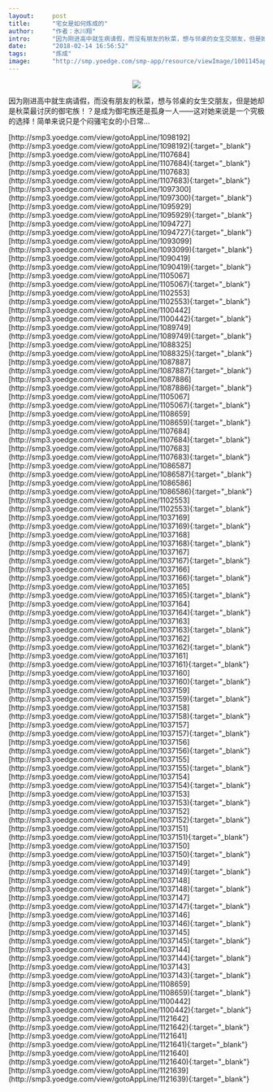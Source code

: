 ```yaml
---
layout:     post
title:      "宅女是如何炼成的"
author:     "作者：氷川翔"
intro:      "因为刚进高中就生病请假，而没有朋友的秋菜，想与邻桌的女生交朋友，但是她却是秋菜最讨厌的御宅族！？是成为御宅族还是孤身一人——这对她来说是一个究极的选择！简单来说只是个闷骚宅女的小日常…"
date:       "2018-02-14 16:56:52"
tags:       "炼成"
image:      "http://smp.yoedge.com/smp-app/resource/viewImage/1001145appline.png"
---
```

<div style="text-align: center">
<p><img src="http://smp.yoedge.com/smp-app/resource/viewImage/1001145appline.png"/></p>
</div>
<p class="post-meta">
<span>因为刚进高中就生病请假，而没有朋友的秋菜，想与邻桌的女生交朋友，但是她却是秋菜最讨厌的御宅族！？是成为御宅族还是孤身一人——这对她来说是一个究极的选择！简单来说只是个闷骚宅女的小日常…</span>
</p>
[http://smp3.yoedge.com/view/gotoAppLine/1098192](http://smp3.yoedge.com/view/gotoAppLine/1098192){:target="_blank"}
[http://smp3.yoedge.com/view/gotoAppLine/1107684](http://smp3.yoedge.com/view/gotoAppLine/1107684){:target="_blank"}
[http://smp3.yoedge.com/view/gotoAppLine/1107683](http://smp3.yoedge.com/view/gotoAppLine/1107683){:target="_blank"}
[http://smp3.yoedge.com/view/gotoAppLine/1097300](http://smp3.yoedge.com/view/gotoAppLine/1097300){:target="_blank"}
[http://smp3.yoedge.com/view/gotoAppLine/1095929](http://smp3.yoedge.com/view/gotoAppLine/1095929){:target="_blank"}
[http://smp3.yoedge.com/view/gotoAppLine/1094727](http://smp3.yoedge.com/view/gotoAppLine/1094727){:target="_blank"}
[http://smp3.yoedge.com/view/gotoAppLine/1093099](http://smp3.yoedge.com/view/gotoAppLine/1093099){:target="_blank"}
[http://smp3.yoedge.com/view/gotoAppLine/1090419](http://smp3.yoedge.com/view/gotoAppLine/1090419){:target="_blank"}
[http://smp3.yoedge.com/view/gotoAppLine/1105067](http://smp3.yoedge.com/view/gotoAppLine/1105067){:target="_blank"}
[http://smp3.yoedge.com/view/gotoAppLine/1102553](http://smp3.yoedge.com/view/gotoAppLine/1102553){:target="_blank"}
[http://smp3.yoedge.com/view/gotoAppLine/1100442](http://smp3.yoedge.com/view/gotoAppLine/1100442){:target="_blank"}
[http://smp3.yoedge.com/view/gotoAppLine/1089749](http://smp3.yoedge.com/view/gotoAppLine/1089749){:target="_blank"}
[http://smp3.yoedge.com/view/gotoAppLine/1088325](http://smp3.yoedge.com/view/gotoAppLine/1088325){:target="_blank"}
[http://smp3.yoedge.com/view/gotoAppLine/1087887](http://smp3.yoedge.com/view/gotoAppLine/1087887){:target="_blank"}
[http://smp3.yoedge.com/view/gotoAppLine/1087886](http://smp3.yoedge.com/view/gotoAppLine/1087886){:target="_blank"}
[http://smp3.yoedge.com/view/gotoAppLine/1105067](http://smp3.yoedge.com/view/gotoAppLine/1105067){:target="_blank"}
[http://smp3.yoedge.com/view/gotoAppLine/1108659](http://smp3.yoedge.com/view/gotoAppLine/1108659){:target="_blank"}
[http://smp3.yoedge.com/view/gotoAppLine/1107684](http://smp3.yoedge.com/view/gotoAppLine/1107684){:target="_blank"}
[http://smp3.yoedge.com/view/gotoAppLine/1107683](http://smp3.yoedge.com/view/gotoAppLine/1107683){:target="_blank"}
[http://smp3.yoedge.com/view/gotoAppLine/1086587](http://smp3.yoedge.com/view/gotoAppLine/1086587){:target="_blank"}
[http://smp3.yoedge.com/view/gotoAppLine/1086586](http://smp3.yoedge.com/view/gotoAppLine/1086586){:target="_blank"}
[http://smp3.yoedge.com/view/gotoAppLine/1102553](http://smp3.yoedge.com/view/gotoAppLine/1102553){:target="_blank"}
[http://smp3.yoedge.com/view/gotoAppLine/1037169](http://smp3.yoedge.com/view/gotoAppLine/1037169){:target="_blank"}
[http://smp3.yoedge.com/view/gotoAppLine/1037168](http://smp3.yoedge.com/view/gotoAppLine/1037168){:target="_blank"}
[http://smp3.yoedge.com/view/gotoAppLine/1037167](http://smp3.yoedge.com/view/gotoAppLine/1037167){:target="_blank"}
[http://smp3.yoedge.com/view/gotoAppLine/1037166](http://smp3.yoedge.com/view/gotoAppLine/1037166){:target="_blank"}
[http://smp3.yoedge.com/view/gotoAppLine/1037165](http://smp3.yoedge.com/view/gotoAppLine/1037165){:target="_blank"}
[http://smp3.yoedge.com/view/gotoAppLine/1037164](http://smp3.yoedge.com/view/gotoAppLine/1037164){:target="_blank"}
[http://smp3.yoedge.com/view/gotoAppLine/1037163](http://smp3.yoedge.com/view/gotoAppLine/1037163){:target="_blank"}
[http://smp3.yoedge.com/view/gotoAppLine/1037162](http://smp3.yoedge.com/view/gotoAppLine/1037162){:target="_blank"}
[http://smp3.yoedge.com/view/gotoAppLine/1037161](http://smp3.yoedge.com/view/gotoAppLine/1037161){:target="_blank"}
[http://smp3.yoedge.com/view/gotoAppLine/1037160](http://smp3.yoedge.com/view/gotoAppLine/1037160){:target="_blank"}
[http://smp3.yoedge.com/view/gotoAppLine/1037159](http://smp3.yoedge.com/view/gotoAppLine/1037159){:target="_blank"}
[http://smp3.yoedge.com/view/gotoAppLine/1037158](http://smp3.yoedge.com/view/gotoAppLine/1037158){:target="_blank"}
[http://smp3.yoedge.com/view/gotoAppLine/1037157](http://smp3.yoedge.com/view/gotoAppLine/1037157){:target="_blank"}
[http://smp3.yoedge.com/view/gotoAppLine/1037156](http://smp3.yoedge.com/view/gotoAppLine/1037156){:target="_blank"}
[http://smp3.yoedge.com/view/gotoAppLine/1037155](http://smp3.yoedge.com/view/gotoAppLine/1037155){:target="_blank"}
[http://smp3.yoedge.com/view/gotoAppLine/1037154](http://smp3.yoedge.com/view/gotoAppLine/1037154){:target="_blank"}
[http://smp3.yoedge.com/view/gotoAppLine/1037153](http://smp3.yoedge.com/view/gotoAppLine/1037153){:target="_blank"}
[http://smp3.yoedge.com/view/gotoAppLine/1037152](http://smp3.yoedge.com/view/gotoAppLine/1037152){:target="_blank"}
[http://smp3.yoedge.com/view/gotoAppLine/1037151](http://smp3.yoedge.com/view/gotoAppLine/1037151){:target="_blank"}
[http://smp3.yoedge.com/view/gotoAppLine/1037150](http://smp3.yoedge.com/view/gotoAppLine/1037150){:target="_blank"}
[http://smp3.yoedge.com/view/gotoAppLine/1037149](http://smp3.yoedge.com/view/gotoAppLine/1037149){:target="_blank"}
[http://smp3.yoedge.com/view/gotoAppLine/1037148](http://smp3.yoedge.com/view/gotoAppLine/1037148){:target="_blank"}
[http://smp3.yoedge.com/view/gotoAppLine/1037147](http://smp3.yoedge.com/view/gotoAppLine/1037147){:target="_blank"}
[http://smp3.yoedge.com/view/gotoAppLine/1037146](http://smp3.yoedge.com/view/gotoAppLine/1037146){:target="_blank"}
[http://smp3.yoedge.com/view/gotoAppLine/1037145](http://smp3.yoedge.com/view/gotoAppLine/1037145){:target="_blank"}
[http://smp3.yoedge.com/view/gotoAppLine/1037144](http://smp3.yoedge.com/view/gotoAppLine/1037144){:target="_blank"}
[http://smp3.yoedge.com/view/gotoAppLine/1037143](http://smp3.yoedge.com/view/gotoAppLine/1037143){:target="_blank"}
[http://smp3.yoedge.com/view/gotoAppLine/1108659](http://smp3.yoedge.com/view/gotoAppLine/1108659){:target="_blank"}
[http://smp3.yoedge.com/view/gotoAppLine/1100442](http://smp3.yoedge.com/view/gotoAppLine/1100442){:target="_blank"}
[http://smp3.yoedge.com/view/gotoAppLine/1121642](http://smp3.yoedge.com/view/gotoAppLine/1121642){:target="_blank"}
[http://smp3.yoedge.com/view/gotoAppLine/1121641](http://smp3.yoedge.com/view/gotoAppLine/1121641){:target="_blank"}
[http://smp3.yoedge.com/view/gotoAppLine/1121640](http://smp3.yoedge.com/view/gotoAppLine/1121640){:target="_blank"}
[http://smp3.yoedge.com/view/gotoAppLine/1121639](http://smp3.yoedge.com/view/gotoAppLine/1121639){:target="_blank"}


